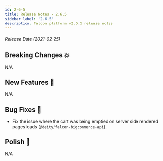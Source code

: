 ```yaml
---
id: 2-6-5
title: Release Notes - 2.6.5
sidebar_label: '2.6.5'
description: Falcon platform v2.6.5 release notes
---
```


###### Release Date (2021-02-25)

## Breaking Changes 💥

N/A

## New Features 🚀

N/A

## Bug Fixes 🐛

- Fix the issue where the cart was being emptied on server side rendered pages loads (`@deity/falcon-bigcommerce-api`).

## Polish 💅

N/A
